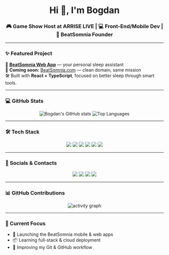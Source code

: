 <h1 align="center">Hi 👋, I'm Bogdan</h1>
<h3 align="center">🎮 Game Show Host at ARRISE LIVE | 💻 Front-End/Mobile Dev | 🌙 BeatSomnia Founder</h3>

---

### ✨ Featured Project

🌙 [**BeatSomnia Web App**]( https://elegant-genie-4c21e7.netlify.app ) — your personal sleep assistant  
🔗 **Coming soon:** [BeatSomnia.com](https://beatsomnia.top) — clean domain, same mission  
🛠 Built with **React + TypeScript**, focused on better sleep through smart tools.

---

### 💻 GitHub Stats

<p align="center">
  <img src="https://github-readme-stats.vercel.app/api?username=MarioBogdan11&show_icons=true&theme=radical" alt="Bogdan's GitHub stats"/>
  <img src="https://github-readme-stats.vercel.app/api/top-langs/?username=MarioBogdan11&layout=compact&theme=radical" alt="Top Languages"/>
</p>

---

### 🛠️ Tech Stack

<p align="center">
  <img src="https://img.shields.io/badge/JavaScript-F7DF1E?style=flat&logo=javascript&logoColor=black" />
  <img src="https://img.shields.io/badge/TypeScript-3178C6?style=flat&logo=typescript&logoColor=white" />
  <img src="https://img.shields.io/badge/React_Native-20232A?style=flat&logo=react&logoColor=61DAFB" />
  <img src="https://img.shields.io/badge/HTML5-E34F26?style=flat&logo=html5&logoColor=white" />
  <img src="https://img.shields.io/badge/CSS3-1572B6?style=flat&logo=css3&logoColor=white" />
  <img src="https://img.shields.io/badge/Python-3776AB?style=flat&logo=python&logoColor=white" />
</p>

---

### 📱 Socials & Contacts

<p align="center">
  <a href="https://youtube.com/@berberitzacrazy2623" target="_blank"><img src="https://img.shields.io/badge/YouTube-FF0000?style=for-the-badge&logo=youtube&logoColor=white" /></a>
  <a href="https://instagram.com/bogdan_mario_" target="_blank"><img src="https://img.shields.io/badge/Instagram-E4405F?style=for-the-badge&logo=instagram&logoColor=white" /></a>
  <a href="mailto:bogdanmariogg11@gmail.com"><img src="https://img.shields.io/badge/Gmail-D14836?style=for-the-badge&logo=gmail&logoColor=white" /></a>
  <a href="https://www.linkedin.com/in/ionita-bogdan-045835332/" target="_blank"><img src="https://img.shields.io/badge/LinkedIn-0A66C2?style=for-the-badge&logo=linkedin&logoColor=white" /></a>
</p>

---

### 📊 GitHub Contributions

<p align="center">
  <img src="https://github-readme-activity-graph.vercel.app/graph?username=MarioBogdan11&theme=react-dark" alt="activity graph"/>
</p>

---

### 🎯 Current Focus
- 🚀 Launching the BeatSomnia mobile & web apps
- 📦 Learning full-stack & cloud deployment
- 🔄 Improving my Git & GitHub workflow
